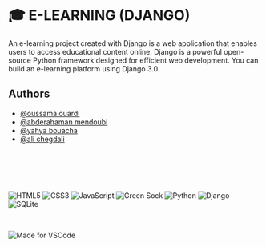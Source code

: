 # 🎓 E-LEARNING (DJANGO)

An e-learning project created with Django is a web application that enables users to access educational content online. Django is a powerful open-source Python framework designed for efficient web development. You can build an e-learning platform using Django 3.0.

## Authors

- [@oussama ouardi](https://www.github.com/oussama166)
- [@abderahaman mendoubi](https://www.github.com/oussama166)
- [@yahya bouacha](https://www.github.com/oussama166)
- [@ali chegdali](https://www.github.com/alicch)

<br>
<br>
<br>
<br>

![HTML5](https://img.shields.io/badge/HTML5-E34F26?style=for-the-badge&logo=html5&logoColor=white)
![CSS3](https://img.shields.io/badge/CSS3-1572B6?style=for-the-badge&logo=css3&logoColor=white)
![JavaScript](https://img.shields.io/badge/JavaScript-323330?style=for-the-badge&logo=javascript&logoColor=F7DF1E)
![Green Sock](https://img.shields.io/badge/green%20sock-88CE02?style=for-the-badge&logo=greensock&logoColor=white)
![Python](https://img.shields.io/badge/Python-3776AB?style=for-the-badge&logo=python&logoColor=white)
![Django](https://img.shields.io/badge/Django-092E20?style=for-the-badge&logo=django&logoColor=white) ![SQLite](https://img.shields.io/badge/SQLite-07405E?style=for-the-badge&logo=sqlite&logoColor=white)

<br>


![Made for VSCode](https://img.shields.io/badge/Made%20for-VSCode-1f425f.svg)

